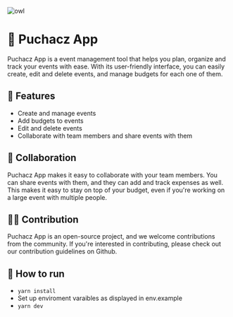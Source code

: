 ![owl](https://user-images.githubusercontent.com/45982530/214912583-c9e39356-0a14-405f-b1c1-ff8bf84f2b6f.jpg)

# 🦉 Puchacz App
Puchacz App is a event management tool that helps you plan, organize and track your events with ease. With its user-friendly interface, you can easily create, edit and delete events, and manage budgets for each one of them.

## 🚀 Features
- Create and manage events
- Add budgets to events
- Edit and delete events
- Collaborate with team members and share events with them

## 🤲 Collaboration
Puchacz App makes it easy to collaborate with your team members. You can share events with them, and they can add and track expenses as well. This makes it easy to stay on top of your budget, even if you're working on a large event with multiple people.

## 🧑‍💻 Contribution
Puchacz App is an open-source project, and we welcome contributions from the community. If you're interested in contributing, please check out our contribution guidelines on Github.

## 🦾 How to run
- `yarn install`
- Set up enviroment varaibles as displayed in env.example
- `yarn dev`
